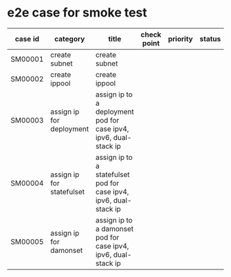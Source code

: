 # e2e case for smoke test

| case id | category  | title | check point      | priority | status | other |
|---------|-----------|-------|------------------|----------|--------|-------|
| SM00001  | create subnet | create subnet   |    |        |    |       |
| SM00002  | create ippool | create ippool   |    |        |    |       |
| SM00003  | assign ip for deployment | assign ip to a deployment pod for case ipv4, ipv6, dual-stack ip  | | | | |
| SM00004  | assign ip for statefulset | assign ip to a statefulset pod for case ipv4, ipv6, dual-stack ip  | | | | |
| SM00005  | assign ip for damonset | assign ip to a damonset pod for case ipv4, ipv6, dual-stack ip  | | | | |